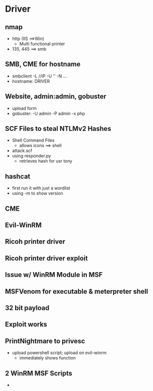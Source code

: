 # Driver

## nmap

- http (IIS $\implies$Win)
    - Multi functional printer
- 135, 445 $\implies$ smb

## SMB, CME for hostname

- smbclient -L //IP
-U ''
-N
...
- hostname: DRIVER

## Website, admin:admin, gobuster

- upload form
- gobuster: -U admin -P admin -x php

## SCF Files to steal NTLMv2 Hashes

- Shell Command Files
    - allows icons $\implies$ shell
- attack.scf
- using responder.py
    - retrieves hash for usr tony

## hashcat

- first run it with just a wordlist
- using -m to show version

## CME 

## Evil-WinRM

## Ricoh printer driver

## Ricoh printer driver exploit

## Issue w/ WinRM Module in MSF

## MSFVenom for executable & meterpreter shell

## 32 bit payload

## Exploit works

## PrintNightmare to privesc

- upload powershell script; upload on evil-winrm
    - immediately shows function

## 2 WinRM MSF Scripts

- 
